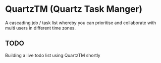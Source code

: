 # QuartzTM (Quartz Task Manger)
A cascading job / task list whereby you can prioritise and collaborate with multi users in different time zones.

## TODO

Building a live todo list using QuartzTM shortly 
